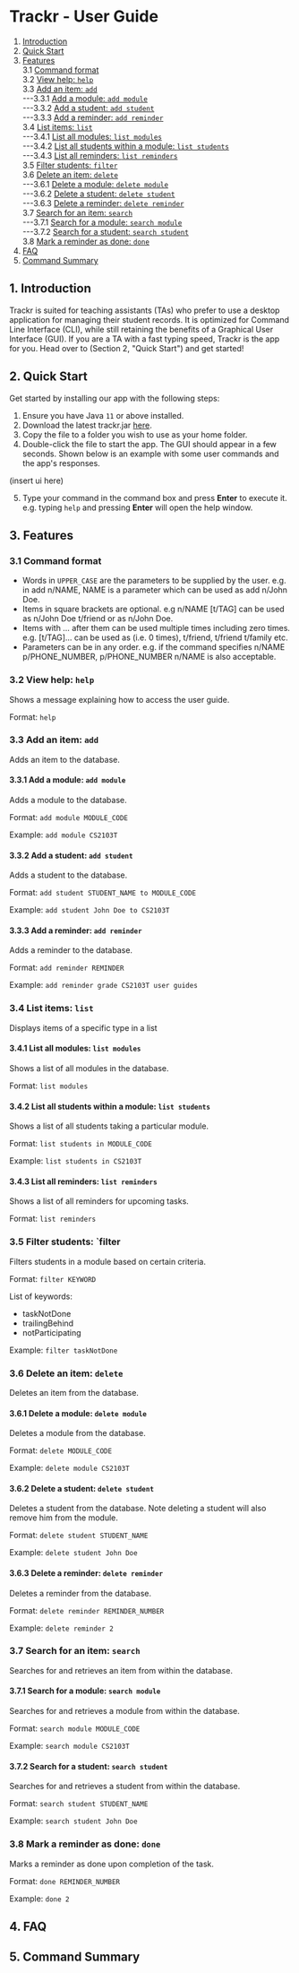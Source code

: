 # Trackr - User Guide

1. [Introduction](#1-introduction)
2. [Quick Start](#2-quick-start)
3. [Features](#3-features)<br>
   3.1 [Command format](#31-command-format)<br>
   3.2 [View help: `help`](#32-view-help-help)<br>
   3.3 [Add an item: `add`](#33-add-an-item-add)<br>
   ---3.3.1 [Add a module: `add module`](#331-add-a-module-add-module)<br>
   ---3.3.2 [Add a student: `add student`](#332-add-a-student-add-student)<br>
   ---3.3.3 [Add a reminder: `add reminder`](#333-add-a-reminder-add-reminder)<br>
   3.4 [List items: `list`](#34-list-items-list)<br>
   ---3.4.1 [List all modules: `list modules`](#341-list-all-modules-list-modules)<br>
   ---3.4.2 [List all students within a module: `list students`](#342-list-all-students-within-a-module-list-students)<br>
   ---3.4.3 [List all reminders: `list reminders`](#343-list-all-reminders-list-reminders)<br>
   3.5 [Filter students: `filter`](#35-filter-students-filter)<br>
   3.6 [Delete an item: `delete`](#36-delete-an-item-delete)<br>
   ---3.6.1 [Delete a module: `delete module`](#361-delete-a-module-delete-module)<br>
   ---3.6.2 [Delete a student: `delete student`](#362-delete-a-student-delete-student)<br>
   ---3.6.3 [Delete a reminder: `delete reminder`](#363-delete-a-reminder-delete-reminder)<br>
   3.7 [Search for an item: `search`](#37-search-for-an-item-search)<br>
   ---3.7.1 [Search for a module: `search module`](#371-search-for-a-module-search-module)<br>
   ---3.7.2 [Search for a student: `search student`](#372-search-for-a-student-search-student)<br>
   3.8 [Mark a reminder as done: `done`](#38-mark-a-reminder-as-done-done)<br>
4. [FAQ](#4-faq)
5. [Command Summary](#5-command-summary)

## 1. Introduction

Trackr is suited for teaching assistants (TAs) who prefer to use a desktop application for managing their student records. It is optimized for Command Line Interface (CLI), while still retaining the benefits of a Graphical User Interface (GUI). If you are a TA with a fast typing speed, Trackr is the app for you. Head over to (Section 2, "Quick Start") and get started!

## 2. Quick Start

Get started by installing our app with the following steps:

1. Ensure you have Java `11` or above installed.
2. Download the latest trackr.jar [here](https://github.com/AY2021S1-CS2103T-W12-2/tp/releases).
3. Copy the file to a folder you wish to use as your home folder.
4. Double-click the file to start the app. The GUI should appear in a few seconds. Shown below is an example with some user commands and the app's responses.

(insert ui here)

5. Type your command in the command box and press **Enter** to execute it. e.g. typing `help` and pressing **Enter** will open the help window.

## 3. Features

### 3.1 Command format

-   Words in `UPPER_CASE` are the parameters to be supplied by the user.
    e.g. in add n/NAME, NAME is a parameter which can be used as add n/John Doe.
-   Items in square brackets are optional.
    e.g n/NAME [t/TAG] can be used as n/John Doe t/friend or as n/John Doe.
-   Items with …​ after them can be used multiple times including zero times.
    e.g. [t/TAG]…​ can be used as (i.e. 0 times), t/friend, t/friend t/family etc.
-   Parameters can be in any order.
    e.g. if the command specifies n/NAME p/PHONE_NUMBER, p/PHONE_NUMBER n/NAME is also acceptable.

### 3.2 View help: `help`

Shows a message explaining how to access the user guide.

Format: `help`

### 3.3 Add an item: `add`

Adds an item to the database.

#### 3.3.1 Add a module: `add module`

Adds a module to the database.

Format: `add module MODULE_CODE`

Example: `add module CS2103T`

#### 3.3.2 Add a student: `add student`

Adds a student to the database.

Format: `add student STUDENT_NAME to MODULE_CODE`

Example: `add student John Doe to CS2103T`

#### 3.3.3 Add a reminder: `add reminder`

Adds a reminder to the database.

Format: `add reminder REMINDER`

Example: `add reminder grade CS2103T user guides`

### 3.4 List items: `list`

Displays items of a specific type in a list

#### 3.4.1 List all modules: `list modules`

Shows a list of all modules in the database.

Format: `list modules`

#### 3.4.2 List all students within a module: `list students`

Shows a list of all students taking a particular module.

Format: `list students in MODULE_CODE`

Example: `list students in CS2103T`

#### 3.4.3 List all reminders: `list reminders`

Shows a list of all reminders for upcoming tasks.

Format: `list reminders`

### 3.5 Filter students: `filter

Filters students in a module based on certain criteria.

Format: `filter KEYWORD`

List of keywords:

-   taskNotDone
-   trailingBehind
-   notParticipating

Example: `filter taskNotDone`

### 3.6 Delete an item: `delete`

Deletes an item from the database.

#### 3.6.1 Delete a module: `delete module`

Deletes a module from the database.

Format: `delete MODULE_CODE`

Example: `delete module CS2103T`

#### 3.6.2 Delete a student: `delete student`

Deletes a student from the database. Note deleting a student will also remove him from the module.

Format: `delete student STUDENT_NAME`

Example: `delete student John Doe`

#### 3.6.3 Delete a reminder: `delete reminder`

Deletes a reminder from the database.

Format: `delete reminder REMINDER_NUMBER`

Example: `delete reminder 2`

### 3.7 Search for an item: `search`

Searches for and retrieves an item from within the database.

#### 3.7.1 Search for a module: `search module`

Searches for and retrieves a module from within the database.

Format: `search module MODULE_CODE`

Example: `search module CS2103T`

#### 3.7.2 Search for a student: `search student`

Searches for and retrieves a student from within the database.

Format: `search student STUDENT_NAME`

Example: `search student John Doe`

### 3.8 Mark a reminder as done: `done`

Marks a reminder as done upon completion of the task.

Format: `done REMINDER_NUMBER`

Example: `done 2`

## 4. FAQ

## 5. Command Summary
